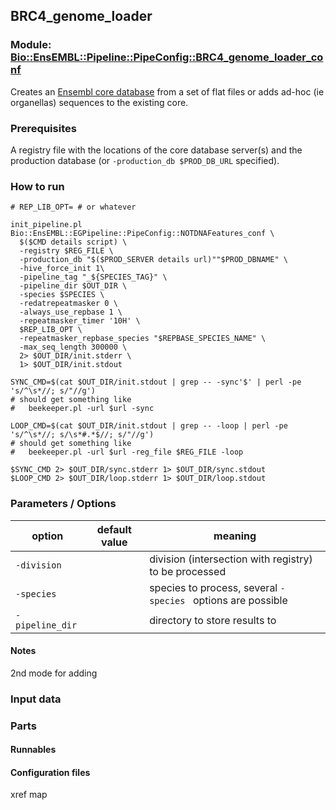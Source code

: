 ## BRC4_genome_loader
### Module: [Bio::EnsEMBL::Pipeline::PipeConfig::BRC4_genome_loader_conf](../lib/perl/Bio/EnsEMBL/Pipeline/PipeConfig/BRC4_genome_loader_conf.pm)

Creates an [Ensembl core database](http://www.ensembl.org/info/docs/api/core/index.html)
from a set of flat files
or adds ad-hoc (ie organellas) sequences to the existing core.

### Prerequisites
A registry file with the locations of the core database server(s) and the production database (or `-production_db $PROD_DB_URL` specified).

### How to run
```
# REP_LIB_OPT= # or whatever

init_pipeline.pl Bio::EnsEMBL::EGPipeline::PipeConfig::NOTDNAFeatures_conf \
  $($CMD details script) \
  -registry $REG_FILE \
  -production_db "$($PROD_SERVER details url)""$PROD_DBNAME" \
  -hive_force_init 1\
  -pipeline_tag "_${SPECIES_TAG}" \
  -pipeline_dir $OUT_DIR \
  -species $SPECIES \
  -redatrepeatmasker 0 \
  -always_use_repbase 1 \
  -repeatmasker_timer '10H' \
  $REP_LIB_OPT \
  -repeatmasker_repbase_species "$REPBASE_SPECIES_NAME" \
  -max_seq_length 300000 \
  2> $OUT_DIR/init.stderr \
  1> $OUT_DIR/init.stdout

SYNC_CMD=$(cat $OUT_DIR/init.stdout | grep -- -sync'$' | perl -pe 's/^\s*//; s/"//g')
# should get something like
#   beekeeper.pl -url $url -sync

LOOP_CMD=$(cat $OUT_DIR/init.stdout | grep -- -loop | perl -pe 's/^\s*//; s/\s*#.*$//; s/"//g')
# should get something like
#   beekeeper.pl -url $url -reg_file $REG_FILE -loop

$SYNC_CMD 2> $OUT_DIR/sync.stderr 1> $OUT_DIR/sync.stdout
$LOOP_CMD 2> $OUT_DIR/loop.stderr 1> $OUT_DIR/loop.stdout
```


### Parameters / Options

| option | default value |  meaning |
| - | - | - |
| `-division` | | division (intersection with registry) to be processed
| `-species` |  | species to process, several `-species ` options are possible
| `-pipeline_dir` | | directory to store results to



#### Notes
2nd mode for adding



### Input data


### Parts


#### Runnables


#### Configuration files
xref map


